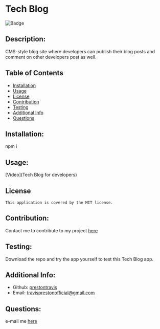 # Tech Blog
  
  ![Badge](https://img.shields.io/badge/License-MIT-blue.svg)


  ## Description:
  CMS-style blog site where developers can publish their blog posts and comment on other developers post as well.

  ## Table of Contents 
  - [Installation](#installation)
  - [Usage](#usage)
  - [License](#license)
  - [Contribution](#contribution)
  - [Testing](#testing)
  - [Additional Info](#additional-info)
  - [Questions](#questions)
  ## Installation:
  npm i
  ## Usage:
  [Video](Tech Blog for developers)

  ## License
    This application is covered by the MIT license.

  ## Contribution:
  Contact me to contribute to my project [here](mailto:travisprestonofficial@gmail.com)
  ## Testing:
  Download the repo and try the app yourself to test this Tech Blog app.
  ## Additional Info:
  - Github: [prestontravis](https://github.com/prestontravis)
  - Email: travisprestonofficial@gmail.com
  ## Questions:
  e-mail me [here](mailto:travisprestonofficial@gmail.com)

